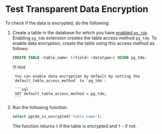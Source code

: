 # Test Transparent Data Encryption

To check if the data is encrypted, do the following:

1. Create a table in the database for which you have [enabled `pg_tde`](setup.md). Enabling `pg_tde` extension creates the table access method `pg_tde`. To enable data encryption, create the table using this access method as follows:

    ```sql
    CREATE TABLE <table_name> (<field> <datatype>) USING pg_tde;
    ```

    !!! hint

        You can enable data encryption by default by setting the `default_table_access_method` to `pg_tde`:

        ```sql
        SET default_table_access_method = pg_tde;
        ```
    
2. Run the following function:

    ```sql
    select pgtde_is_encrypted('table_name');
    ```

    The function returns `t` if the table is encrypted and `f` - if not.